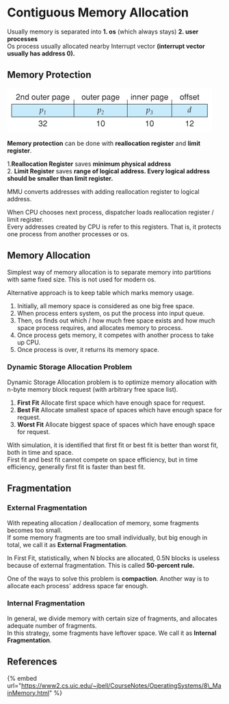 # Contiguous Memory Allocation

Usually memory is separated into **1. os** \(which always stays\) **2. user processes**  
Os process usually allocated nearby Interrupt vector **\(interrupt vector usually has address 0\).**

## Memory Protection

![](../.gitbook/assets/image%20%2824%29.png)

**Memory protection** can be done with **reallocation register** and **limit register**.

1.**Reallocation Register** saves **minimum physical address**  
2. **Limit Register** saves **range of logical address. Every logical address should be smaller than limit register.**

MMU converts addresses with adding reallocation register to logical address.

When CPU chooses next process, dispatcher loads reallocation register / limit register.  
Every addresses created by CPU is refer to this registers. That is, it protects one process from another processes or os.

## Memory Allocation

Simplest way of memory allocation is to separate memory into partitions with same fixed size. This is not used for modern os.

Alternative approach is to keep table which marks memory usage.

1. Initially, all memory space is considered as one big free space.
2. When process enters system, os put the process into input queue.
3. Then, os finds out which / how much free space exists and how much space process requires, and allocates memory to process.
4. Once process gets memory, it competes with another process to take up CPU.
5. Once process is over, it returns its memory space.

### Dynamic Storage Allocation Problem

Dynamic Storage Allocation problem is to optimize memory allocation with n-byte memory block request \(with arbitrary free space list\).

1. **First Fit** Allocate first space which have enough space for request.
2. **Best Fit** Allocate smallest space of spaces which have enough space for request.
3. **Worst Fit** Allocate biggest space of spaces which have enough space for request.

With simulation, it is identified that first fit or best fit is better than worst fit, both in time and space.  
First fit and best fit cannot compete on space efficiency, but in time efficiency, generally first fit is faster than best fit. 

## Fragmentation

### External Fragmentation

With repeating allocation / deallocation of memory, some fragments becomes too small.  
If some memory fragments are too small individually, but big enough in total, we call it as **External Fragmentation**.

In First Fit, statistically, when N blocks are allocated, 0.5N blocks is useless because of external fragmentation. This is called **50-percent rule.**

One of the ways to solve this problem is **compaction**. Another way is to allocate each process' address space far enough.

### **Internal Fragmentation**

In general, we divide memory with certain size of fragments, and allocates adequate number of fragments.  
In this strategy, some fragments have leftover space. We call it as **Internal Fragmentation**.

## References

{% embed url="https://www2.cs.uic.edu/~jbell/CourseNotes/OperatingSystems/8\_MainMemory.html" %}





